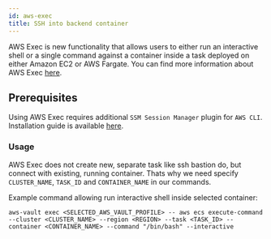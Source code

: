 ```yaml
---
id: aws-exec
title: SSH into backend container
---
```


AWS Exec is new functionality that allows users to either run an interactive shell or a single command against a container
inside a task deployed on either Amazon EC2 or AWS Fargate.
You can find more information about AWS Exec [here](https://aws.amazon.com/blogs/containers/new-using-amazon-ecs-exec-access-your-containers-fargate-ec2/).

## Prerequisites

Using AWS Exec requires additional `SSM Session Manager` plugin for `AWS CLI`.
Installation guide is available [here](https://docs.aws.amazon.com/systems-manager/latest/userguide/session-manager-working-with-install-plugin.html).

### Usage

AWS Exec does not create new, separate task like ssh bastion do, but connect with existing, running container.
Thats why we need specify `CLUSTER_NAME`, `TASK_ID` and `CONTAINER_NAME` in our commands.

Example command allowing run interactive shell inside selected container:
```shell
aws-vault exec <SELECTED_AWS_VAULT_PROFILE> -- aws ecs execute-command --cluster <CLUSTER_NAME> --region <REGION> --task <TASK_ID> --container <CONTAINER_NAME> --command "/bin/bash" --interactive
```
